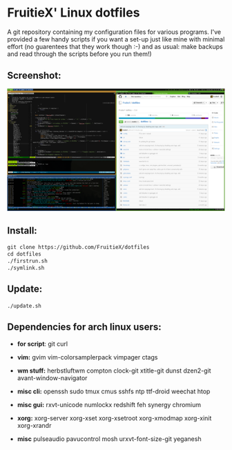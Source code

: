 FruitieX' Linux dotfiles
========================
A git repository containing my configuration files for various programs. I've
provided a few handy scripts if you want a set-up just like mine with minimal
effort (no guarentees that they work though :-) and as usual: make backups and
read through the scripts before you run them!)

Screenshot:
-----------
![Screenshot](/screenshot.png "Screenshot of config in action")

Install:
--------

	git clone https://github.com/FruitieX/dotfiles
	cd dotfiles
	./firstrun.sh
	./symlink.sh

Update:
-------

	./update.sh

Dependencies for arch linux users:
----------------------------------
* **for script**:
	git curl

* **vim:**
	gvim vim-colorsamplerpack vimpager ctags

* **wm stuff:**
	herbstluftwm compton clock-git xtitle-git dunst dzen2-git avant-window-navigator

* **misc cli:**
	openssh sudo tmux cmus sshfs ntp ttf-droid weechat htop

* **misc gui:**
	rxvt-unicode numlockx redshift feh synergy chromium

* **xorg:**
	xorg-server xorg-xset xorg-xsetroot xorg-xmodmap xorg-xinit xorg-xrandr

* **misc**
	pulseaudio pavucontrol mosh urxvt-font-size-git yeganesh
